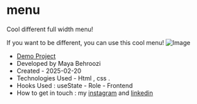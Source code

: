 # menu
Cool different full width menu!

If you want to be different, you can use this cool menu!
![Image](https://github.com/user-attachments/assets/7bbd3ec4-3c24-48bf-849d-db2af3bee924)
- [Demo Project](https://mayabehroozi.github.io/menu/)
- Developed by Maya Behroozi
- Created - 2025-02-20
- Technologies Used - Html , css .
- Hooks Used : useState  - Role - Frontend
- How to get in touch : my [instagram](https://www.instagram.com/mayacodingjourneyy/) and 
[linkedin]((https://www.linkedin.com/in/maya-behroozi-5b27a425b/))
